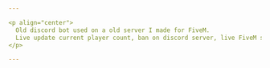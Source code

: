 ```yaml
---

<p align="center">
  Old discord bot used on a old server I made for FiveM.
  Live update current player count, ban on discord server, live FiveM server status updates on command.
</p>

---
```

